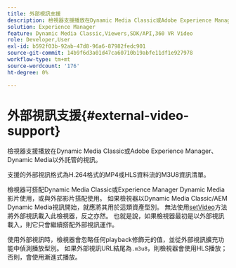 ```yaml
---
title: 外部視訊支援
description: 檢視器支援播放在Dynamic Media Classic或Adobe Experience Manager、Dynamic Media以外託管的視訊。
solution: Experience Manager
feature: Dynamic Media Classic,Viewers,SDK/API,360 VR Video
role: Developer,User
exl-id: b592f03b-92ab-47d8-96a6-87982fedc901
source-git-commit: 14b9f6d3a01d47ca60710b19abfe11df1e927978
workflow-type: tm+mt
source-wordcount: '176'
ht-degree: 0%

---
```


# 外部視訊支援{#external-video-support}

檢視器支援播放在Dynamic Media Classic或Adobe Experience Manager、Dynamic Media以外託管的視訊。

支援的外部視訊格式為H.264格式的MP4或HLS資料流的M3U8資訊清單。

檢視器可搭配Dynamic Media Classic或Experience Manager Dynamic Media影片使用，或與外部影片搭配使用。 如果檢視器以Dynamic Media Classic/AEM Dynamic Media視訊開始，就應將其用於這類資產型別。 無法使用[setVideo](../../c-html5-aem-asset-viewers/c-html5-aem-video360/c-html5-aem-video360-javascriptapiref/r-html5-aem-video360-javascriptapiref-setvideo.md#reference-85d3422d6ce64a36ac74827120b5a17c)方法將外部視訊載入此檢視器，反之亦然。 也就是說，如果檢視器最初是以外部視訊載入，則它只會繼續搭配外部視訊運作。

使用外部視訊時，檢視器會忽略任何playback修飾元的值，並從外部視訊擴充功能中偵測播放型別。 如果外部視訊URL結尾為`.m3u8`，則檢視器會使用HLS播放；否則，會使用漸進式播放。

